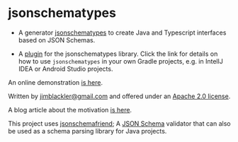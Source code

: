 # jsonschematypes

* A generator
  [jsonschematypes](https://github.com/jimblackler/jsonschematypes/tree/master/codegen)
  to create Java and Typescript interfaces based on JSON Schemas.

* A
  [plugin](https://github.com/jimblackler/jsonschematypes/tree/master/plugin) for
  the jsonschematypes library. Click the link for details on how to use `jsonschematypes`
  in your own Gradle projects, e.g. in IntellJ IDEA or Android Studio projects.

An online demonstration [is here](https://tryjsonschematypes.appspot.com/#java).

Written by jimblackler@gmail.com and offered under an
[Apache 2.0 license](https://www.apache.org/licenses/LICENSE-2.0).

A blog article about the motivation [is here](https://jimblackler.net/blog/?p=531).

This project uses [jsonschemafriend](https://github.com/jimblackler/jsonschemafriend);
A [JSON Schema](https://json-schema.org/) validator that can also be used as a
schema parsing library for Java projects.
